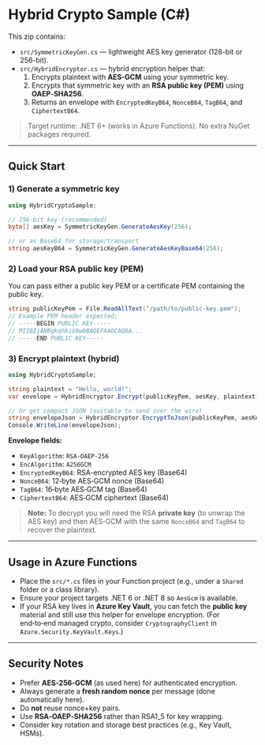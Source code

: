 # Hybrid Crypto Sample (C#)

This zip contains:
- `src/SymmetricKeyGen.cs` — lightweight AES key generator (128-bit or 256-bit).
- `src/HybridEncryptor.cs` — hybrid encryption helper that:
  1. Encrypts plaintext with **AES‑GCM** using your symmetric key.
  2. Encrypts that symmetric key with an **RSA public key (PEM)** using **OAEP‑SHA256**.
  3. Returns an envelope with `EncryptedKeyB64`, `NonceB64`, `TagB64`, and `CiphertextB64`.

> Target runtime: .NET 6+ (works in Azure Functions). No extra NuGet packages required.

---

## Quick Start

### 1) Generate a symmetric key
```csharp
using HybridCryptoSample;

// 256‑bit key (recommended)
byte[] aesKey = SymmetricKeyGen.GenerateAesKey(256);

// or as Base64 for storage/transport
string aesKeyB64 = SymmetricKeyGen.GenerateAesKeyBase64(256);
```

### 2) Load your RSA public key (PEM)
You can pass either a public key PEM or a certificate PEM containing the public key.
```csharp
string publicKeyPem = File.ReadAllText("/path/to/public-key.pem");
// Example PEM header expected:
// -----BEGIN PUBLIC KEY-----
// MIIBIjANBgkqhkiG9w0BAQEFAAOCAQ8A...
// -----END PUBLIC KEY-----
```

### 3) Encrypt plaintext (hybrid)
```csharp
using HybridCryptoSample;

string plaintext = "Hello, world!";
var envelope = HybridEncryptor.Encrypt(publicKeyPem, aesKey, plaintext);

// Or get compact JSON (suitable to send over the wire)
string envelopeJson = HybridEncryptor.EncryptToJson(publicKeyPem, aesKey, plaintext);
Console.WriteLine(envelopeJson);
```
**Envelope fields:**
- `KeyAlgorithm`: `RSA-OAEP-256`
- `EncAlgorithm`: `A256GCM`
- `EncryptedKeyB64`: RSA-encrypted AES key (Base64)
- `NonceB64`: 12‑byte AES‑GCM nonce (Base64)
- `TagB64`: 16‑byte AES‑GCM tag (Base64)
- `CiphertextB64`: AES‑GCM ciphertext (Base64)

> **Note:** To decrypt you will need the RSA **private key** (to unwrap the AES key) and then AES‑GCM with the same `NonceB64` and `TagB64` to recover the plaintext.

---

## Usage in Azure Functions

- Place the `src/*.cs` files in your Function project (e.g., under a `Shared` folder or a class library).
- Ensure your project targets .NET 6 or .NET 8 so `AesGcm` is available.
- If your RSA key lives in **Azure Key Vault**, you can fetch the **public key** material and still use this helper for envelope encryption. (For end‑to‑end managed crypto, consider `CryptographyClient` in `Azure.Security.KeyVault.Keys`.)

---

## Security Notes

- Prefer **AES‑256‑GCM** (as used here) for authenticated encryption.
- Always generate a **fresh random nonce** per message (done automatically here).
- Do **not** reuse nonce+key pairs.
- Use **RSA‑OAEP‑SHA256** rather than RSA1_5 for key wrapping.
- Consider key rotation and storage best practices (e.g., Key Vault, HSMs).
